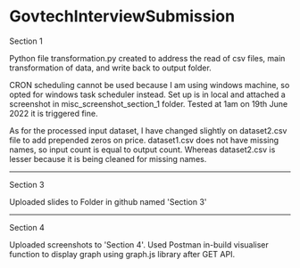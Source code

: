 # GovtechInterviewSubmission

Section 1

Python file transformation.py created to address the read of csv files, main transformation of data, and write back to output folder.

CRON scheduling cannot be used because I am using windows machine, so opted for windows task scheduler instead. Set up is in local and attached a screenshot in misc_screenshot_section_1 folder. Tested at 1am on 19th June 2022 it is triggered fine. 

As for the processed input dataset, I have changed slightly on dataset2.csv file to add prepended zeros on price. dataset1.csv does not have missing names, so input count is equal to output count. Whereas dataset2.csv is lesser because it is being cleaned for missing names.

---------------------------------------------------------------------------------------------------------------

Section 3

Uploaded slides to Folder in github named 'Section 3'

---------------------------------------------------------------------------------------------------------------

Section 4

Uploaded screenshots to 'Section 4'. Used Postman in-build visualiser function to display graph using graph.js library after GET API. 
